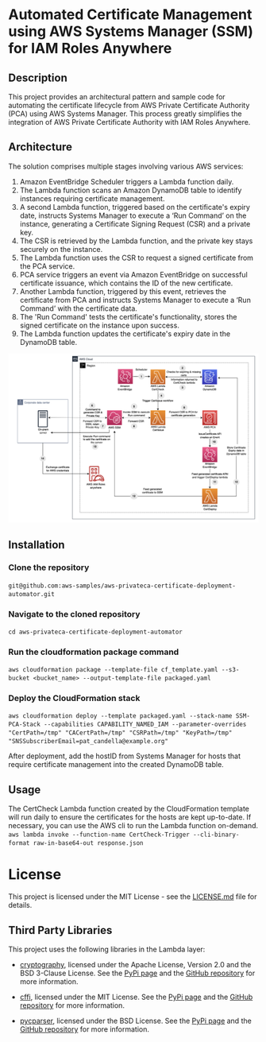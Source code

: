 # Automated Certificate Management using AWS Systems Manager (SSM) for IAM Roles Anywhere

## Description
This project provides an architectural pattern and sample code for automating the certificate lifecycle from AWS Private Certificate Authority (PCA) using AWS Systems Manager. This process greatly simplifies the integration of AWS Private Certificate Authority with IAM Roles Anywhere.

## Architecture
The solution comprises multiple stages involving various AWS services:

1. Amazon EventBridge Scheduler triggers a Lambda function daily.
2. The Lambda function scans an Amazon DynamoDB table to identify instances requiring certificate management.
3. A second Lambda function, triggered based on the certificate's expiry date, instructs Systems Manager to execute a ‘Run Command’ on the instance, generating a Certificate Signing Request (CSR) and a private key.
4. The CSR is retrieved by the Lambda function, and the private key stays securely on the instance.
5. The Lambda function uses the CSR to request a signed certificate from the PCA service.
6. PCA service triggers an event via Amazon EventBridge on successful certificate issuance, which contains the ID of the new certificate.
7. Another Lambda function, triggered by this event, retrieves the certificate from PCA and instructs Systems Manager to execute a ‘Run Command’ with the certificate data.
8. The 'Run Command' tests the certificate's functionality, stores the signed certificate on the instance upon success.
9. The Lambda function updates the certificate's expiry date in the DynamoDB table.

![Diagram](./diagram.png)

## Installation
### Clone the repository
`git@github.com:aws-samples/aws-privateca-certificate-deployment-automator.git`

### Navigate to the cloned repository
`cd aws-privateca-certificate-deployment-automator`

### Run the cloudformation package command
`aws cloudformation package --template-file cf_template.yaml --s3-bucket <bucket_name> --output-template-file packaged.yaml`

### Deploy the CloudFormation stack
`aws cloudformation deploy --template packaged.yaml --stack-name SSM-PCA-Stack --capabilities CAPABILITY_NAMED_IAM --parameter-overrides "CertPath=/tmp" "CACertPath=/tmp" "CSRPath=/tmp" "KeyPath=/tmp" "SNSSubscriberEmail=pat_candella@example.org"`

After deployment, add the hostID from Systems Manager for hosts that require certificate management into the created DynamoDB table.

## Usage
The CertCheck Lambda function created by the CloudFormation template will run daily to ensure the certificates for the hosts are kept up-to-date. If necessary, you can use the AWS cli to run the Lambda function on-demand.
`aws lambda invoke --function-name CertCheck-Trigger --cli-binary-format raw-in-base64-out response.json`


# License

This project is licensed under the MIT License - see the [LICENSE.md](LICENSE.md) file for details.

## Third Party Libraries

This project uses the following libraries in the Lambda layer:

- [cryptography](https://cryptography.io/en/latest/), licensed under the Apache License, Version 2.0 and the BSD 3-Clause License. See the [PyPi page](https://pypi.org/project/cryptography/) and the [GitHub repository](https://github.com/pyca/cryptography) for more information.

- [cffi](https://cffi.readthedocs.io/en/latest/), licensed under the MIT License. See the [PyPi page](https://pypi.org/project/cffi/) and the [GitHub repository](https://github.com/cffi/cffi) for more information.

- [pycparser](https://github.com/eliben/pycparser), licensed under the BSD License. See the [PyPi page](https://pypi.org/project/pycparser/) and the [GitHub repository](https://github.com/eliben/pycparser) for more information.




